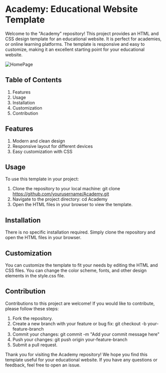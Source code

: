# Academy: Educational Website Template

Welcome to the "Academy" repository! This project provides an HTML and CSS design template for an educational website. It is perfect for academies, or online learning 
platforms. The template is responsive and easy to customize, making it an excellent starting point for your educational website.

![HomePage](https://github.com/arshdeep811/Academy/assets/87892546/2d0627a9-185f-4702-960f-744d4c2e7e1c)

## Table of Contents

1. Features
2. Usage
3. Installation
4. Customization
5. Contribution

## Features

1. Modern and clean design
2. Responsive layout for different devices
3. Easy customization with CSS

## Usage

To use this template in your project:
1. Clone the repository to your local machine:
   git clone https://github.com/yourusername/Academy.git
2. Navigate to the project directory:
   cd Academy
3. Open the HTML files in your browser to view the template.

## Installation

There is no specific installation required. Simply clone the repository and open the HTML files in your browser.

## Customization
You can customize the template to fit your needs by editing the HTML and CSS files. You can change the color scheme, fonts, and other design elements in the style.css file.

## Contribution
Contributions to this project are welcome! If you would like to contribute, please follow these steps:

1. Fork the repository.
2. Create a new branch with your feature or bug fix:
   git checkout -b your-feature-branch
3. Commit your changes:
   git commit -m "Add your commit message here"
4. Push your changes:
   git push origin your-feature-branch
5. Submit a pull request.

Thank you for visiting the Academy repository! We hope you find this template useful for your educational website. If you have any questions or feedback, feel free to 
open an issue.
